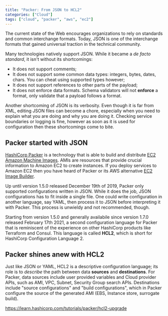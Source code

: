 ```yaml
---
title: "Packer: From JSON to HCL2"
categories: ["Cloud"]
tags: ["cloud", "packer", "aws", "ec2"]
---
```


The current state of the Web encourages organizations to rely on standards and common interchange formats. Today, JSON
is one of the interchange formats that gained universal traction in the technical community.

Many technologies natively support JSON. While it became a _de facto standard_, it isn't without its shortcomings:
- It does not support comments;
- It does not support some common data types: integers, bytes, dates, chars. You can cheat using supported types
  however;
- It does not support references to other parts of the payload;
- It does not enforce data formats. Schema validators will not **enforce** a format, only validate that a payload
  follows a format.

Another shortcoming of JSON is its verbosity. Even though it is far from XML, editing JSON files can become a chore,
especially when you need to explain what you are doing and why you are doing it. Checking service boundaries or logging
is fine, however as soon as it is used for configuration then these shortcomings come to bite.

<!-- READ MORE -->

## Packer started with JSON

[HashiCorp Packer](https://www.packer.io/) is a technology that is able to build and distribute [EC2 Amazon Machine Images](https://docs.aws.amazon.com/AWSEC2/latest/UserGuide/AMIs.html).
AMIs are resources that provide crucial information to Amazon EC2 to create instances. If you deploy services to Amazon
EC2 then you have heard of Packer or its AWS alternative [EC2 Image Builder](https://aws.amazon.com/image-builder/).

Up until version 1.5.0 released December 19th of 2019, Packer only supported configurations written in JSON. While it
does the job, JSON configurations has to fit inside a single file. One could write configuration in another language,
say YAML, then process it to JSON before interpreting it with Packer. This process is unwieldy and not recommended,
though.

Starting from version 1.5.0 and generally availabile since version 1.7.0 released February 17th 2021, a second
configuration language for Packer that is reminiscent of the experience on other HashiCorp products like Terraform and
Consul. This language is called **HCL2**, which is short for HashiCorp Configuration Language 2.

## Packer shines anew with HCL2

Just like JSON or YAML, HCL2 is a descriptive configuration language; its role is to _describe_ the path between data
**sources** and **destinations**. For Packer, data sources include user provided variables and Cloud provider APIs, such
as AMI, VPC, Subnet, Security Group search APIs. Destinations include "source configurations" and "build
configurations", which in Packer configure the source of the generated AMI (EBS, Instance store, surrogate build).



https://learn.hashicorp.com/tutorials/packer/hcl2-upgrade